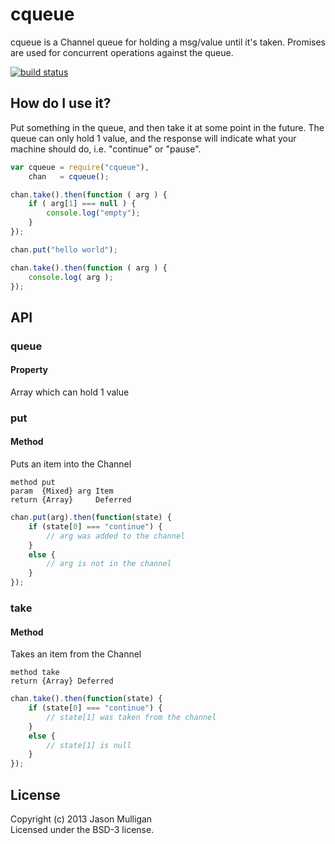 # cqueue

cqueue is a Channel queue for holding a msg/value until it's taken. Promises are used for concurrent operations against the queue.

[![build status](https://secure.travis-ci.org/avoidwork/cqueue.png)](http://travis-ci.org/avoidwork/cqueue)

## How do I use it?

Put something in the queue, and then take it at some point in the future. The queue can only hold 1 value, and the response will indicate what your machine should do, i.e. "continue" or "pause".

```javascript
var cqueue = require("cqueue"),
    chan   = cqueue();

chan.take().then(function ( arg ) {
	if ( arg[1] === null ) {
		console.log("empty");
	}
});

chan.put("hello world");

chan.take().then(function ( arg ) {
	console.log( arg );
});
```

## API

### queue
#### Property

Array which can hold 1 value

### put
#### Method

 Puts an item into the Channel
 
 	method put
 	param  {Mixed} arg Item
 	return {Array}     Deferred

```javascript
chan.put(arg).then(function(state) {
	if (state[0] === "continue") {
		// arg was added to the channel
	}
	else {
		// arg is not in the channel
	}
});
```

### take
#### Method

Takes an item from the Channel

	method take
 	return {Array} Deferred

```javascript
chan.take().then(function(state) {
	if (state[0] === "continue") {
		// state[1] was taken from the channel
	}
	else {
		// state[1] is null
	}
});
```

## License
Copyright (c) 2013 Jason Mulligan  
Licensed under the BSD-3 license.